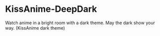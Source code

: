 # KissAnime-DeepDark
Watch anime in a bright room with a dark theme. May the dark show your way. (KissAnime dark theme)
